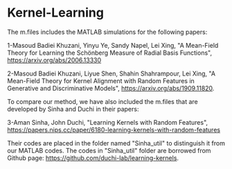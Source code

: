 # Kernel-Learning
The m.files includes the MATLAB simulations for the following papers:

1-Masoud Badiei Khuzani, Yinyu Ye, Sandy Napel, Lei Xing, "A Mean-Field Theory for Learning the Schönberg Measure of Radial Basis Functions", https://arxiv.org/abs/2006.13330

2-Masoud Badiei Khuzani, Liyue Shen, Shahin Shahrampour, Lei Xing, "A Mean-Field Theory for Kernel Alignment with Random Features in Generative and Discriminative Models", https://arxiv.org/abs/1909.11820.

To compare our method, we have also included the m.files that are developed by Sinha and Duchi in their papers:

3-Aman Sinha, John Duchi, "Learning Kernels with Random Features",  https://papers.nips.cc/paper/6180-learning-kernels-with-random-features

Their codes are placed in the folder named "Sinha_util" to distinguish it from our MATLAB codes. The codes in "Sinha_util" folder are borrowed from Github page: https://github.com/duchi-lab/learning-kernels.
